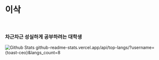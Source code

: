 # 이삭

<br>

### 차근차근 성실하게 공부하려는 대학생 

![Github Stats](https://github-readme-stats.vercel.app/api?username=biud436&show_icons=true)
github-readme-stats.vercel.app/api/top-langs/?username={toast-ceo}&langs_count=8
